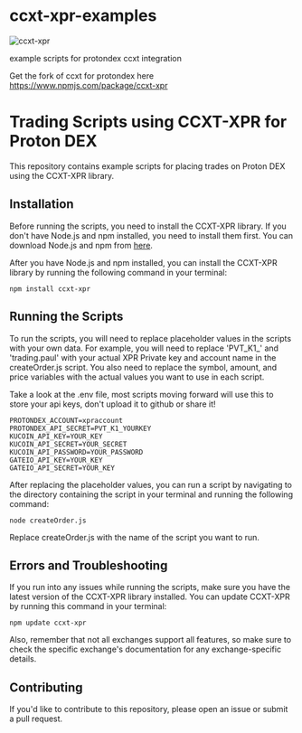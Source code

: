 # ccxt-xpr-examples
![ccxt-xpr](https://pbs.twimg.com/media/F15fJHHaIAA-GCt?format=jpg&name=large)

example scripts for protondex ccxt integration 

Get the fork of ccxt for protondex here https://www.npmjs.com/package/ccxt-xpr


# Trading Scripts using CCXT-XPR for Proton DEX

This repository contains example scripts for placing trades on Proton DEX using the CCXT-XPR library.

## Installation

Before running the scripts, you need to install the CCXT-XPR library. If you don't have Node.js and npm installed, you need to install them first. You can download Node.js and npm from [here](https://nodejs.org/).

After you have Node.js and npm installed, you can install the CCXT-XPR library by running the following command in your terminal:

```shell
npm install ccxt-xpr
```

## Running the Scripts

To run the scripts, you will need to replace placeholder values in the scripts with your own data. For example, you will need to replace 'PVT_K1_' and 'trading.paul' with your actual XPR Private key and account name in the createOrder.js script. You also need to replace the symbol, amount, and price variables with the actual values you want to use in each script.

Take a look at the .env file, most scripts moving forward will use this to store your api keys, don't upload it to github or share it!

```code
PROTONDEX_ACCOUNT=xpraccount
PROTONDEX_API_SECRET=PVT_K1_YOURKEY
KUCOIN_API_KEY=YOUR_KEY
KUCOIN_API_SECRET=YOUR_SECRET
KUCOIN_API_PASSWORD=YOUR_PASSWORD
GATEIO_API_KEY=YOUR_KEY
GATEIO_API_SECRET=YOUR_KEY
```

After replacing the placeholder values, you can run a script by navigating to the directory containing the script in your terminal and running the following command:

```shell
node createOrder.js
```

Replace createOrder.js with the name of the script you want to run.

## Errors and Troubleshooting

If you run into any issues while running the scripts, make sure you have the latest version of the CCXT-XPR library installed. You can update CCXT-XPR by running this command in your terminal:

```shell
npm update ccxt-xpr
```

Also, remember that not all exchanges support all features, so make sure to check the specific exchange's documentation for any exchange-specific details.


## Contributing

If you'd like to contribute to this repository, please open an issue or submit a pull request.
